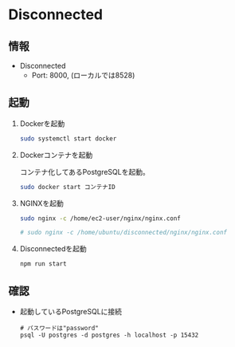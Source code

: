 # Disconnected

## 情報

- Disconnected
    - Port: 8000, (ローカルでは8528)

## 起動

1. Dockerを起動

   ```sh
   sudo systemctl start docker
   ```

2. Dockerコンテナを起動

    コンテナ化してあるPostgreSQLを起動。

    ```sh
    sudo docker start コンテナID
    ```

3. NGINXを起動

    ```sh
    sudo nginx -c /home/ec2-user/nginx/nginx.conf

    # sudo nginx -c /home/ubuntu/disconnected/nginx/nginx.conf
    ```

4. Disconnectedを起動

    ```sh
    npm run start
    ```

## 確認

- 起動しているPostgreSQLに接続

  ```
  # パスワードは"password"
  psql -U postgres -d postgres -h localhost -p 15432
  ```